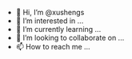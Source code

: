 - 👋 Hi, I’m @xushengs
- 👀 I’m interested in ...
- 🌱 I’m currently learning ...
- 💞️ I’m looking to collaborate on ...
- 📫 How to reach me ...

<!---
xushengs/xushengs is a ✨ special ✨ repository because its `README.md` (this file) appears on your GitHub profile.
You can click the Preview link to take a look at your changes.
--->
